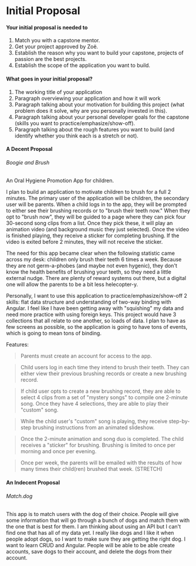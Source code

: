 # Initial Proposal

#### Your initial proposal is needed to
1. Match you with a capstone mentor.
1. Get your project approved by Zoë.
1. Establish the reason why you want to build your capstone, projects of passion are the best projects.
1. Establish the scope of the application you want to build.

#### What goes in your initial proposal?
1. The working title of your application
1. Paragraph overviewing your application and how it will work
1. Paragraph talking about your motivation for building this project (what problem does it solve, why are you personally invested in this).
1. Paragraph talking about your personal developer goals for the capstone (skills you want to practice/emphasize/show-off).
1. Paragraph talking about the rough features you want to build (and identify whether you think each is a stretch or not).

#### A Decent Proposal

###### Boogie and Brush
An Oral Hygiene Promotion App for children.

I plan to build an application to motivate children to brush for a full 2 minutes. The primary user of the application will be children, the secondary user will be parents. When a child logs in to the app, they will be prompted to either see their brushing records or to "brush their teeth now." When they opt to "brush now", they will be guided to a page where they can pick four 30-second song clips from a list. Once they pick these, it will play an animation video (and background music they just selected). Once the video is finished playing, they receive a sticker for completing brushing. If the video is exited before 2 minutes, they will not receive the sticker. 

The need for this app became clear when the following statistic came across my desk: children only brush their teeth 6 times a week. Because they are not germ-a-phobes (and maybe not even hygenic), they don't know the health benefits of brushing your teeth, so they need a little external nudge. There are plenty of reward systems out there, but a digital one will allow the parents to be a bit less helecopter-y. 

Personally, I want to use this application to practice/emphasize/show-off 2 skills: flat data structure and understanding of two-way binding with Angular. I feel like I have been getting away with "squishing" my data and need more practice with using foreign keys. This project would have 3 collections that all relate to one another, so loads of data. I plan to have as few screens as possible, so the application is going to have tons of events, which is going to mean tons of binding.  

Features: 
> Parents must create an account for access to the app. 

> Child users log in each time they intend to brush their teeth. They can either view their previous brushing records or create a new brushing record.

> If child user opts to create a new brushing record, they are able to select 4 clips from a set of "mystery songs" to compile one 2-minute song. Once they have 4 selections, they are able to play their "custom" song.

> While the child user's "custom" song is playing, they receive step-by-step brushing instructions from an animated slideshow.

> Once the 2-minute animation and song duo is completed. The child receives a "sticker" for brushing. Brushing is limited to once per morning and once per evening.

> Once per week, the parents will be emailed with the results of how many times their child(ren) brushed that week. (STRETCH)

#### An Indecent Proposal

###### Match.dog
This app is to match users with the dog of their choice. People will give some information that will go through a bunch of dogs and match them with the one that is best for them. I am thinking about using an API but I can't find one that has all of my data yet. I really like dogs and I like it when people adopt dogs, so I want to make sure they are getting the right dog. I want to learn CRUD and Angular. People will be able to be able create accounts, save dogs to their account, and delete the dogs from their account.
